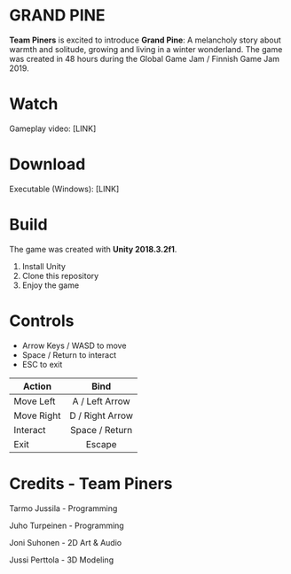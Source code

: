 
# GRAND PINE

**Team Piners** is excited to introduce **Grand Pine**: A melancholy story about warmth and solitude, growing and living in a winter wonderland. The game was created in 48 hours during the Global Game Jam / Finnish Game Jam 2019.

# Watch

Gameplay video: [LINK]

# Download

Executable (Windows): [LINK]

# Build

The game was created with **Unity 2018.3.2f1**.

 1. Install Unity
 2. Clone this repository
 3. Enjoy the game

# Controls

- Arrow Keys / WASD to move
- Space / Return to interact
- ESC to exit

| Action        | Bind          |
| ------------- |:-------------:|
| Move Left | A / Left Arrow |
| Move Right | D / Right Arrow |
| Interact | Space / Return |
| Exit | Escape |

# Credits - Team Piners

Tarmo Jussila - Programming

Juho Turpeinen - Programming

Joni Suhonen - 2D Art & Audio

Jussi Perttola - 3D Modeling
